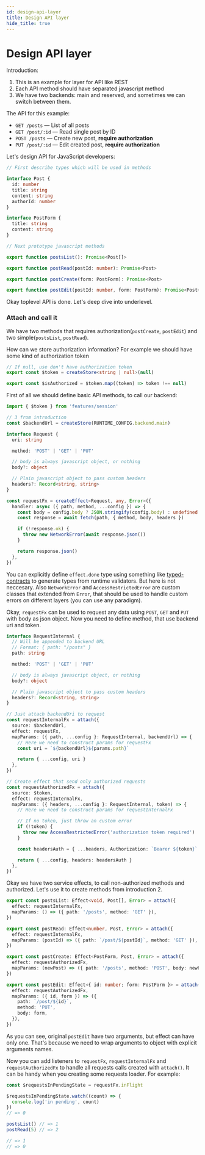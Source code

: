 ```yaml
---
id: design-api-layer
title: Design API layer
hide_title: true
---
```


# Design API layer

Introduction:

1. This is an example for layer for API like REST
2. Each API method should have separated javascript method
3. We have two backends: main and reserved, and sometimes we can switch between them.

The API for this example:

- `GET /posts` — List of all posts
- `GET /post/:id` — Read single post by ID
- `POST /posts` — Create new post, **require authorization**
- `PUT /post/:id` — Edit created post, **require authorization**

Let's design API for JavaScript developers:

```ts
// First describe types which will be used in methods

interface Post {
  id: number
  title: string
  content: string
  authorId: number
}

interface PostForm {
  title: string
  content: string
}

// Next prototype javascript methods

export function postsList(): Promise<Post[]>

export function postRead(postId: number): Promise<Post>

export function postCreate(form: PostForm): Promise<Post>

export function postEdit(postId: number, form: PostForm): Promise<Post>
```

Okay toplevel API is done. Let's deep dive into underlevel.

### Attach and call it

We have two methods that requires authorization(`postCreate`, `postEdit`) and two simple(`postsList`, `postRead`).

How can we store authorization information? For example we should have some kind of authorization token

```ts
// If null, use don't have authorization token
export const $token = createStore<string | null>(null)

export const $isAuthorized = $token.map((token) => token !== null)
```

First of all we should define basic API methods, to call our backend:

```ts
import { $token } from 'features/session'

// 3 from introduction
const $backendUrl = createStore(RUNTIME_CONFIG.backend.main)

interface Request {
  uri: string

  method: 'POST' | 'GET' | 'PUT'

  // body is always javascript object, or nothing
  body?: object

  // Plain javascript object to pass custom headers
  headers?: Record<string, string>
}

const requestFx = createEffect<Request, any, Error>({
  handler: async ({ path, method, ...config }) => {
    const body = config.body ? JSON.stringify(config.body) : undefined
    const response = await fetch(path, { method, body, headers })

    if (!response.ok) {
      throw new NetworkError(await response.json())
    }

    return response.json()
  },
})
```

You can explicitly define `effect.done` type using something like [typed-contracts](https://github.com/bigslycat/typed-contracts#readme) to generate types from runtime validators. But here is not neccesary.
Also `NetworkError` and `AccessRestrictedError` are custom classes that extended from `Error`, that should be used to handle custom errors on different layers (you can use any paradigm).

Okay, `requestFx` can be used to request any data using `POST`, `GET` and `PUT` with body as json object. Now you need to define method, that use backend uri and token.

```ts
interface RequestInternal {
  // Will be appended to backend URL
  // Format: { path: "/posts" }
  path: string

  method: 'POST' | 'GET' | 'PUT'

  // body is always javascript object, or nothing
  body?: object

  // Plain javascript object to pass custom headers
  headers?: Record<string, string>
}

// Just attach backendUri to request
const requestInternalFx = attach({
  source: $backendUrl,
  effect: requestFx,
  mapParams: ({ path, ...config }: RequestInternal, backendUrl) => {
    // Here we need to construct params for requestFx
    const uri = `${backendUrl}${params.path}`

    return { ...config, uri }
  },
})

// Create effect that send only authorized requests
const requestAuthorizedFx = attach({
  source: $token,
  effect: requestInternalFx,
  mapParams: ({ headers, ...config }: RequestInternal, token) => {
    // Here we need to construct params for requestInternalFx

    // If no token, just throw an custom error
    if (!token) {
      throw new AccessRestrictedError('authorization token required')
    }

    const headersAuth = { ...headers, Authorization: `Bearer ${token}` }

    return { ...config, headers: headersAuth }
  },
})
```

Okay we have two service effects, to call non-authorized methods and authorized. Let's use it to create methods from introduction 2.

```ts
export const postsList: Effect<void, Post[], Error> = attach({
  effect: requestInternalFx,
  mapParams: () => ({ path: '/posts', method: 'GET' }),
})

export const postRead: Effect<number, Post, Error> = attach({
  effect: requestInternalFx,
  mapParams: (postId) => ({ path: `/post/${postId}`, method: 'GET' }),
})

export const postCreate: Effect<PostForm, Post, Error> = attach({
  effect: requestAuthorizedFx,
  mapParams: (newPost) => ({ path: '/posts', method: 'POST', body: newPost }),
})

export const postEdit: Effect<{ id: number; form: PostForm }> = attach({
  effect: requestAuthorizedFx,
  mapParams: ({ id, form }) => ({
    path: `/post/${id}`,
    method: 'PUT',
    body: form,
  }),
})
```

As you can see, original `postEdit` have two arguments, but effect can have only one. That's because we need to wrap arguments to object with explicit arguments names.

Now you can add listeners to `requestFx`, `requestInternalFx` and `requestAuthorizedFx` to handle all requests calls created with `attach()`. It can be handy when you creating some requests loader.
For example:

```ts
const $requestsInPendingState = requestFx.inFlight

$requestsInPendingState.watch((count) => {
  console.log('in pending', count)
})
// => 0

postsList() // => 1
postRead(5) // => 2

// => 1
// => 0
```
